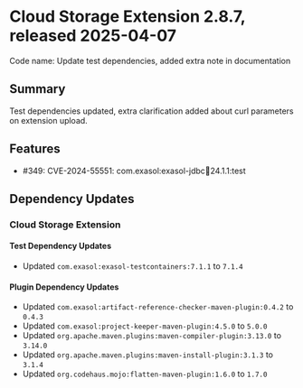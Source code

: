 # Cloud Storage Extension 2.8.7, released 2025-04-07

Code name: Update test dependencies, added extra note in documentation

## Summary
Test dependencies updated, extra clarification added about curl parameters on extension upload.

## Features

* #349: CVE-2024-55551: com.exasol:exasol-jdbc:jar:24.1.1:test

## Dependency Updates

### Cloud Storage Extension

#### Test Dependency Updates

* Updated `com.exasol:exasol-testcontainers:7.1.1` to `7.1.4`

#### Plugin Dependency Updates

* Updated `com.exasol:artifact-reference-checker-maven-plugin:0.4.2` to `0.4.3`
* Updated `com.exasol:project-keeper-maven-plugin:4.5.0` to `5.0.0`
* Updated `org.apache.maven.plugins:maven-compiler-plugin:3.13.0` to `3.14.0`
* Updated `org.apache.maven.plugins:maven-install-plugin:3.1.3` to `3.1.4`
* Updated `org.codehaus.mojo:flatten-maven-plugin:1.6.0` to `1.7.0`
